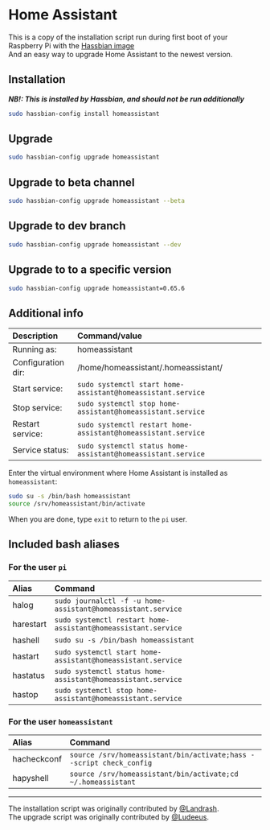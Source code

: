 # Home Assistant

This is a copy of the installation script run during first
boot of your Raspberry Pi with the [Hassbian image][hassbian-image]  
And an easy way to upgrade Home Assistant to the newest version.

## Installation

_**NB!: This is installed by Hassbian, and should not be run additionally**_

```bash
sudo hassbian-config install homeassistant
```

## Upgrade

```bash
sudo hassbian-config upgrade homeassistant
```

## Upgrade to beta channel

```bash
sudo hassbian-config upgrade homeassistant --beta
```

## Upgrade to dev branch

```bash
sudo hassbian-config upgrade homeassistant --dev
```

## Upgrade to to a specific version

```bash
sudo hassbian-config upgrade homeassistant=0.65.6
```

## Additional info

Description | Command/value
:--- | :---
Running as: | homeassistant
Configuration dir: | /home/homeassistant/.homeassistant/
Start service: | `sudo systemctl start home-assistant@homeassistant.service`
Stop service: | `sudo systemctl stop home-assistant@homeassistant.service`
Restart service: | `sudo systemctl restart home-assistant@homeassistant.service`
Service status: | `sudo systemctl status home-assistant@homeassistant.service`

Enter the virtual environment where Home Assistant is installed as `homeassistant`:

```bash
sudo su -s /bin/bash homeassistant
source /srv/homeassistant/bin/activate
```

When you are done, type `exit` to return to the `pi` user.

## Included bash aliases

### For the user `pi`

Alias | Command
:--- | :---
halog | `sudo journalctl -f -u home-assistant@homeassistant.service`
harestart | `sudo systemctl restart home-assistant@homeassistant.service`
hashell | `sudo su -s /bin/bash homeassistant`
hastart | `sudo systemctl start home-assistant@homeassistant.service`
hastatus | `sudo systemctl status home-assistant@homeassistant.service`
hastop | `sudo systemctl stop home-assistant@homeassistant.service`

### For the user `homeassistant`

Alias | Command
:--- | :---
hacheckconf | `source /srv/homeassistant/bin/activate;hass --script check_config`
hapyshell | `source /srv/homeassistant/bin/activate;cd ~/.homeassistant`

***

The installation script was originally contributed by [@Landrash][landrash].  
The upgrade script was originally contributed by [@Ludeeus][ludeeus].

<!--- Links --->
[hassbian-image]: https://github.com/home-assistant/pi-gen/releases/latest
[landrash]: https://github.com/landrash
[ludeeus]: https://github.com/ludeeus

